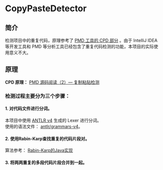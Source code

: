 # CopyPasteDetector

## 简介
检测项目中的重复代码，原理参考了 [PMD 工具的 CPD 部分](https://pmd.github.io/) 。由于 IntelliJ IDEA 等开发工具和 PMD 等分析工具已经包含了重复代码检测的功能，本项目的实际使用意义不大。

## 原理

**CPD 原理：** [PMD 源码阅读（2）— 复制粘贴检测](http://suziquan.me/2016/12/24/PMD-READING-2/)

### 检测过程主要分为三个步骤：
#### 1. 对代码文件进行分词。

本项目中使用 [ANTLR v4](http://www.antlr.org/) 生成的 Lexer 进行分词。  
使用的语法文件： [antlr/grammars-v4](https://github.com/antlr/grammars-v4)。

#### 2. 使用Rabin-Karp查找重复的代码片段对。
算法参考： [Rabin-Karp的Java实现](http://algs4.cs.princeton.edu/53substring/RabinKarp.java.html)

#### 3. 将两两重复的多段代码片段合并到一起。


